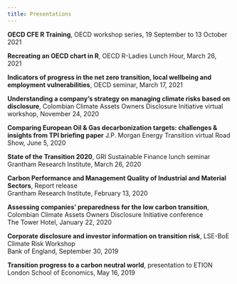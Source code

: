 ```yaml
---
title: Presentations
---
```

**OECD CFE R Training**, OECD workshop series, 19 September to 13 October 2021

**Recreating an OECD chart in R**, OECD R-Ladies Lunch Hour, March 26, 2021

**Indicators of progress in the net zero transition, local wellbeing and employment vulnerabilities**, OECD seminar, March 17, 2021

**Understanding a company’s strategy on managing climate risks based on disclosure**, Colombian Climate Assets Owners Disclosure Initiative virtual workshop, November 24, 2020

**Comparing European Oil & Gas decarbonization targets: challenges & insights from TPI briefing paper** J.P. Morgan Energy Transition virtual Road Show, June 5, 2020

**State of the Transition 2020**, GRI Sustainable Finance lunch seminar  
Grantham Research Institute, March 26, 2020

**Carbon Performance and Management Quality of Industrial and Material Sectors**, Report release  
Grantham Research Institute, February 13, 2020

**Assessing companies’ preparedness for the low carbon transition**, Colombian Climate Assets Owners Disclosure Initiative conference  
The Tower Hotel, January 22, 2020

**Corporate disclosure and investor information on transition risk**, LSE-BoE Climate Risk Workshop  
Bank of England, September 30, 2019

**Transition progress to a carbon neutral world**, presentation to ETION    
London School of Economics, May 16, 2019
